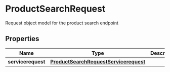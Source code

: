 

# ProductSearchRequest

Request object model for the product search endpoint

## Properties

| Name | Type | Description | Notes |
|------------ | ------------- | ------------- | -------------|
|**servicerequest** | [**ProductSearchRequestServicerequest**](ProductSearchRequestServicerequest.md) |  |  [optional] |



